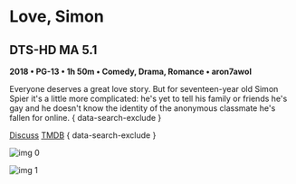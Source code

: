 # Love, Simon

## DTS-HD MA 5.1

**2018 • PG-13 • 1h 50m • Comedy, Drama, Romance • aron7awol**

Everyone deserves a great love story. But for seventeen-year old Simon Spier it's a little more complicated: he's yet to tell his family or friends he's gay and he doesn't know the identity of the anonymous classmate he's fallen for online.
{ data-search-exclude }

[Discuss](https://www.avsforum.com/threads/bass-eq-for-filtered-movies.2995212/post-56819878)  [TMDB](https://www.themoviedb.org/movie/449176)
{ data-search-exclude }

![img 0](https://fanart.tv/fanart/movies/449176/moviethumb/simon-vs-the-homo-sapiens-agenda-5b149ad05b284.jpg)

![img 1](https://i.imgur.com/xYLuWEd.png)

